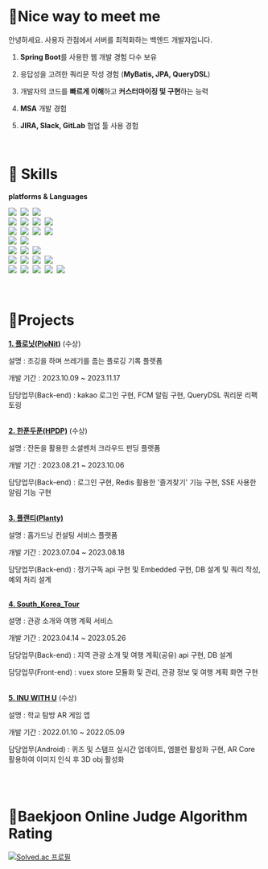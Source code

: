 # :pushpin:Nice way to meet me

안녕하세요.
사용자 관점에서 서버를 최적화하는 백엔드 개발자입니다.

1) **Spring Boot**를 사용한 웹 개발 경험 다수 보유

2) 응답성을 고려한 쿼리문 작성 경험 (**MyBatis, JPA, QueryDSL**)

3) 개발자의 코드를 **빠르게 이해**하고 **커스터마이징 및 구현**하는 능력

4) **MSA** 개발 경험

5) **JIRA, Slack, GitLab** 협업 툴 사용 경험

<br>

# 💪 Skills
**platforms & Languages**
<p align = "left">
<img src="https://img.shields.io/badge/Java-007396?style=for-the-badge&logo=Java&logoColor=white"/>&nbsp
<img src="https://img.shields.io/badge/Python-3766AB?style=for-the-badge&logo=Python&logoColor=white"/>&nbsp 
<img src="https://img.shields.io/badge/c++-00599C?style=for-the-badge&logo=c%2B%2B&logoColor=white">&nbsp
<br>
<img src="https://img.shields.io/badge/Javascript-ffb13b?style=for-the-badge&logo=javascript&logoColor=white"/>&nbsp 
<img src="https://img.shields.io/badge/bootstrap-7952B3?style=for-the-badge&logo=bootstrap&logoColor=white">&nbsp
<img src="https://img.shields.io/badge/vue.js-4FC08D?style=for-the-badge&logo=vue.js&logoColor=white">&nbsp 
<img src="https://img.shields.io/badge/fastapi-009688?style=for-the-badge&logo=fastapi&logoColor=white">&nbsp 
<br>
<img src="https://img.shields.io/badge/Spring-6DB33F?style=for-the-badge&logo=Spring&logoColor=white"/>&nbsp
<img src="https://img.shields.io/badge/SpringBoot-6DB33F?style=for-the-badge&logo=SpringBoot&logoColor=white"/>&nbsp 
<img src="https://img.shields.io/badge/springsecurity-6DB33F?style=for-the-badge&logo=springsecurity&logoColor=white"/>&nbsp 
<img src="https://img.shields.io/badge/springsecurity-6DB33F?style=for-the-badge&logo=springsecurity&logoColor=white"/>&nbsp 
<br>
<img src="https://img.shields.io/badge/Mysql-4479A1?style=for-the-badge&logo=MySql&logoColor=white"/>&nbsp 
<img src="https://img.shields.io/badge/redis-DC382D?style=for-the-badge&logo=redis&logoColor=white"/>&nbsp 
<br>
<img src="https://img.shields.io/badge/AWS-232F3E?style=for-the-badge&logo=AmazonAWS&logoColor=white"/>&nbsp 
<img src="https://img.shields.io/badge/linux-FCC624?style=for-the-badge&logo=linux&logoColor=black">&nbsp 
<img src="https://img.shields.io/badge/Docker-2496ED?style=for-the-badge&logo=Docker&logoColor=white"/>&nbsp
<br>
<img src="https://img.shields.io/badge/Eclipse-2C2255?style=for-the-badge&logo=Eclipse%20IDE&logoColor=white">&nbsp
<img src="https://img.shields.io/badge/VSCode-007ACC?style=for-the-badge&logo=VisualStudioCode&logoColor=white">&nbsp
<img src="https://img.shields.io/badge/intellijidea-000000?style=for-the-badge&logo=intellijidea&logoColor=white">&nbsp
<img src="https://img.shields.io/badge/postman-FF6C37?style=for-the-badge&logo=postman&logoColor=white">&nbsp
<br>
<img src="https://img.shields.io/badge/github-181717?style=for-the-badge&logo=github&logoColor=white">&nbsp
<img src="https://img.shields.io/badge/gitlab-FC6D26?style=for-the-badge&logo=gitlab&logoColor=white">&nbsp
<img src="https://img.shields.io/badge/git-F05032?style=for-the-badge&logo=git&logoColor=white">&nbsp
<img src="https://img.shields.io/badge/jira-0052CC?style=for-the-badge&logo=jira&logoColor=white">&nbsp
<img src="https://img.shields.io/badge/notion-000000?style=for-the-badge&logo=notion&logoColor=white">&nbsp
</br>
</br>

<br>

# **:scroll:Projects**

**[1. 플로닛(PloNit)](https://github.com/jeonghun98/PloNit)** (수상)

설명 : 조깅을 하며 쓰레기를 줍는 플로깅 기록 플랫폼

개발 기간 : 2023.10.09 ~ 2023.11.17

담당업무(Back-end) : kakao 로그인 구현, FCM 알림 구현, QueryDSL 쿼리문 리팩토링 <br><br>


**[2. 한푼두푼(HPDP)](https://github.com/jeonghun98/HPDP)** (수상)

설명 : 잔돈을 활용한 소셜벤처 크라우드 펀딩 플랫폼

개발 기간 : 2023.08.21 ~ 2023.10.06

담당업무(Back-end) : 로그인 구현, Redis 활용한 '즐겨찾기' 기능 구현, SSE 사용한 알림 기능 구현 <br><br>

**[3. 플랜티(Planty)](https://github.com/jeonghun98/Planty)**

설명 : 홈가드닝 컨설팅 서비스 플랫폼

개발 기간 : 2023.07.04 ~ 2023.08.18

담당업무(Back-end) : 정기구독 api 구현 및 Embedded 구현, DB 설계 및 쿼리 작성, 예외 처리 설계 <br><br>

**[4. South_Korea_Tour](https://github.com/jeonghun98/South_Korea_Tour)**

설명 : 관광 소개와 여행 계획 서비스

개발 기간 : 2023.04.14 ~ 2023.05.26

담당업무(Back-end) : 지역 관광 소개 및 여행 계획(공유) api 구현, DB 설계

담당업무(Front-end) : vuex store 모듈화 및 관리, 관광 정보 및 여행 계획 화면 구현 <br><br>

**[5. INU WITH U](https://github.com/jeonghun98/INU-WITH-U)** (수상)

설명 : 학교 탐방 AR 게임 앱

개발 기간 : 2022.01.10 ~ 2022.05.09

담당업무(Android) : 퀴즈 및 스탬프 실시간 업데이트, 엠블런 활성화 구현, AR Core 활용하여 이미지 인식 후 3D obj 활성화 <br><br>

<br>

# **:dart:Baekjoon Online Judge Algorithm Rating**

[![Solved.ac
프로필](http://mazassumnida.wtf/api/v2/generate_badge?boj=hun7979)](https://solved.ac/hun7979)

<!--
![JeongHun's GitHub stats](https://github-readme-stats.vercel.app/api?username=jeonghun98&theme=great-gatsby&show_icons=true) -->

<!--
**jeonghun98/jeonghun98** is a ✨ _special_ ✨ repository because its `README.md` (this file) appears on your GitHub profile.

Here are some ideas to get you started:
- 🔭 I’m currently working on ...
- 🌱 I’m currently learning ...
- 👯 I’m looking to collaborate on ...
- 🤔 I’m looking for help with ...
- 💬 Ask me about ...
- 📫 How to reach me: ...
- 😄 Pronouns: ...
- ⚡ Fun fact: ...
-->
